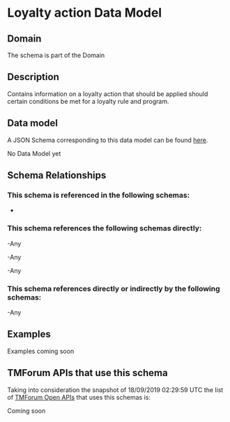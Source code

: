# Loyalty action Data Model

## Domain

The  schema is part of the  Domain

## Description

Contains information on a loyalty action that should be applied should certain conditions be met for a loyalty rule and program.

## Data model

A JSON Schema corresponding to this data model can be found
[here](https://github.com/tmforum-rand/schemas/blob/master/Product/LoyaltyAction.schema.json).

No Data Model yet

## Schema Relationships

### This schema is referenced in the following schemas:

-

### This schema references the following schemas directly:

-Any

-Any

-Any

### This schema references directly or indirectly by the following schemas:

-Any



## Examples

Examples coming soon

## TMForum APIs that use this schema

Taking into consideration the snapshot of 18/09/2019 02:29:59 UTC the list of [TMForum Open APIs](https://www.tmforum.org/open-apis/) that uses this schemas is:

Coming soon
